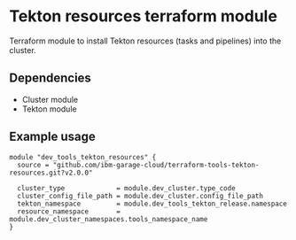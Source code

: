 # Tekton resources terraform module

Terraform module to install Tekton resources (tasks and pipelines) into the cluster.

## Dependencies

- Cluster module
- Tekton module

## Example usage

```hcl-terraform
module "dev_tools_tekton_resources" {
  source = "github.com/ibm-garage-cloud/terraform-tools-tekton-resources.git?v2.0.0"

  cluster_type             = module.dev_cluster.type_code
  cluster_config_file_path = module.dev_cluster.config_file_path
  tekton_namespace         = module.dev_tools_tekton_release.namespace
  resource_namespace       = module.dev_cluster_namespaces.tools_namespace_name
}
```
